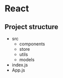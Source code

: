 # React

## Project structure

* src
    * components
    * store
    * utils
    * models
* index.js
* App.js